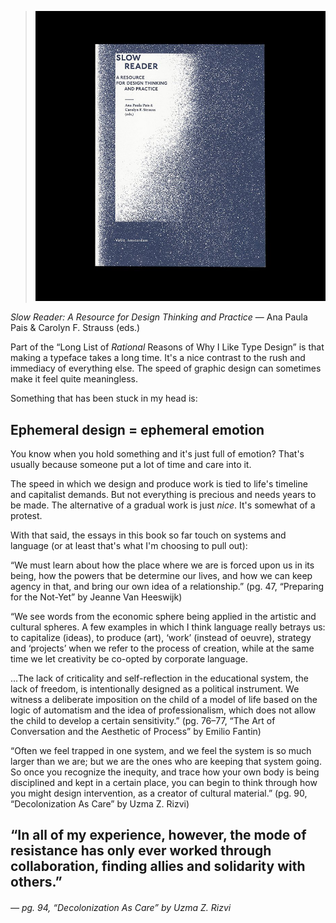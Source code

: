 <a name="slowreader01"></a>

> ![](images/3/slowreader.jpg)

*Slow Reader: A Resource for Design Thinking and Practice* — Ana Paula Pais & Carolyn F. Strauss (eds.)

Part of the “Long List of *Rational* Reasons of Why I Like Type Design” is that making a typeface takes a long time. It's a nice contrast to the rush and immediacy of everything else. The speed of graphic design can sometimes make it feel quite meaningless.

Something that has been stuck in my head is:

## Ephemeral design = ephemeral emotion

You know when you hold something and it's just full of emotion? That's usually because someone put a lot of time and care into it.

The speed in which we design and produce work is tied to life's timeline and capitalist demands. But not everything is precious and needs years to be made. The alternative of a gradual work is just *nice*. It's somewhat of a protest.

With that said, the essays in this book so far touch on systems and language (or at least that's what I'm choosing to pull out):

“We must learn about how the place where we are is forced upon us in its being, how the powers that be determine our lives, and how we can keep agency in that, and bring our own idea of a relationship.” (pg. 47, “Preparing for the Not-Yet” by Jeanne Van Heeswijk)

“We see words from the economic sphere being applied in the artistic and cultural spheres. A few examples in which I think language really betrays us: to capitalize (ideas), to produce (art), ‘work’ (instead of oeuvre), strategy and ‘projects’ when we refer to the process of creation, while at the same time we let creativity be co-opted by corporate language.

...The lack of criticality and self-reflection in the educational system, the lack of freedom, is intentionally designed as a political instrument. We witness a deliberate imposition on the child of a model of life based on the logic of automatism and the idea of professionalism, which does not allow the child to develop a certain sensitivity.” (pg. 76–77, “The Art of Conversation and the Aesthetic of Process” by Emilio Fantin)

“Often we feel trapped in one system, and we feel the system is so much larger than we are; but we are the ones who are keeping that system going. So once you recognize the inequity, and trace how your own body is being disciplined and kept in a certain place, you can begin to think through how you might design intervention, as a creator of cultural material.” (pg. 90, “Decolonization As Care” by Uzma Z. Rizvi)

## “In all of my experience, however, the mode of resistance has only ever worked through collaboration, finding allies and solidarity with others.”
###### — pg. 94, “Decolonization As Care” by Uzma Z. Rizvi
